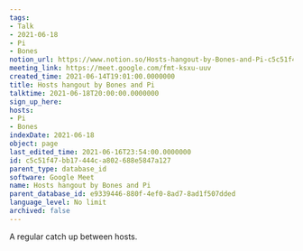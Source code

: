 ```yaml
---
tags:
- Talk
- 2021-06-18
- Pi
- Bones
notion_url: https://www.notion.so/Hosts-hangout-by-Bones-and-Pi-c5c51f47bb17444ca802688e5847a127
meeting_link: https://meet.google.com/fmt-ksxu-uuv
created_time: 2021-06-14T19:01:00.0000000
title: Hosts hangout by Bones and Pi
talktime: 2021-06-18T20:00:00.0000000
sign_up_here: 
hosts:
- Pi
- Bones
indexDate: 2021-06-18
object: page
last_edited_time: 2021-06-16T23:54:00.0000000
id: c5c51f47-bb17-444c-a802-688e5847a127
parent_type: database_id
software: Google Meet
name: Hosts hangout by Bones and Pi
parent_database_id: e9339446-880f-4ef0-8ad7-8ad1f507dded
language_level: No limit
archived: false
---
```


A regular catch up between hosts.


